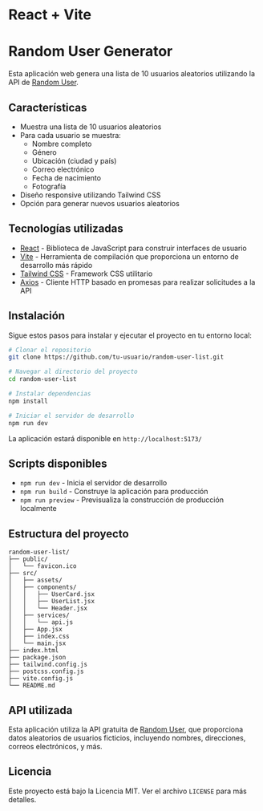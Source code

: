 # React + Vite

# Random User Generator

Esta aplicación web genera una lista de 10 usuarios aleatorios utilizando la API de [Random User](https://randomuser.me/).

## Características

- Muestra una lista de 10 usuarios aleatorios
- Para cada usuario se muestra:
  - Nombre completo
  - Género
  - Ubicación (ciudad y país)
  - Correo electrónico
  - Fecha de nacimiento
  - Fotografía
- Diseño responsive utilizando Tailwind CSS
- Opción para generar nuevos usuarios aleatorios

## Tecnologías utilizadas

- [React](https://reactjs.org/) - Biblioteca de JavaScript para construir interfaces de usuario
- [Vite](https://vitejs.dev/) - Herramienta de compilación que proporciona un entorno de desarrollo más rápido
- [Tailwind CSS](https://tailwindcss.com/) - Framework CSS utilitario
- [Axios](https://axios-http.com/) - Cliente HTTP basado en promesas para realizar solicitudes a la API

## Instalación

Sigue estos pasos para instalar y ejecutar el proyecto en tu entorno local:

```bash
# Clonar el repositorio
git clone https://github.com/tu-usuario/random-user-list.git

# Navegar al directorio del proyecto
cd random-user-list

# Instalar dependencias
npm install

# Iniciar el servidor de desarrollo
npm run dev
```

La aplicación estará disponible en `http://localhost:5173/`

## Scripts disponibles

- `npm run dev` - Inicia el servidor de desarrollo
- `npm run build` - Construye la aplicación para producción
- `npm run preview` - Previsualiza la construcción de producción localmente

## Estructura del proyecto

```
random-user-list/
├── public/
│   └── favicon.ico
├── src/
│   ├── assets/
│   ├── components/
│   │   ├── UserCard.jsx
│   │   ├── UserList.jsx
│   │   └── Header.jsx
│   ├── services/
│   │   └── api.js
│   ├── App.jsx
│   ├── index.css
│   └── main.jsx
├── index.html
├── package.json
├── tailwind.config.js
├── postcss.config.js
├── vite.config.js
└── README.md
```

## API utilizada

Esta aplicación utiliza la API gratuita de [Random User](https://randomuser.me/), que proporciona datos aleatorios de usuarios ficticios, incluyendo nombres, direcciones, correos electrónicos, y más.

## Licencia

Este proyecto está bajo la Licencia MIT. Ver el archivo `LICENSE` para más detalles.